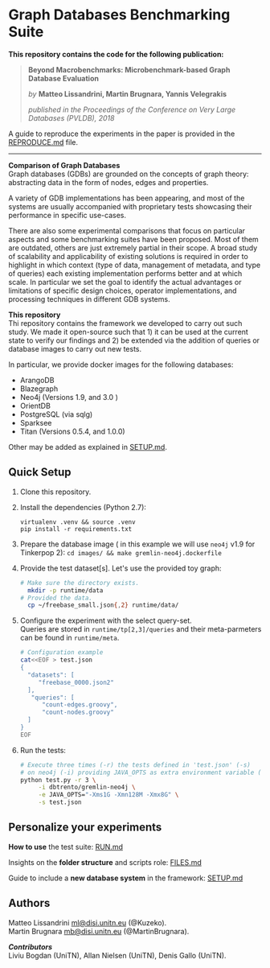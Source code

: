 # Graph Databases Benchmarking Suite

**This repository contains the code for the following publication:**

> **Beyond Macrobenchmarks: Microbenchmark-based Graph Database Evaluation**
> 
> *by* **Matteo Lissandrini, Martin Brugnara, Yannis Velegrakis**
> 
> *published in the _Proceedings of the Conference on Very Large Databases (PVLDB), 2018_*

A guide to reproduce the experiments in the paper is provided in the [REPRODUCE.md](REPRODUCE.md) file.


---

**Comparison of Graph Databases**  
Graph databases (GDBs) are grounded on the concepts of graph theory: abstracting data in the form of nodes, edges and properties.

A variety of GDB implementations has been appearing, and most of the systems are usually accompanied with proprietary tests showcasing their performance in specific use-cases.

There are also some experimental comparisons that focus on particular aspects and some benchmarking suites have been proposed. Most of them are outdated, others are just extremely partial in their scope. A broad study of scalability and applicability of existing solutions is required in order to highlight in which context (type of data, management of metadata, and type of queries) each existing implementation performs better and at which scale. In particular we set the goal to identify the actual advantages or limitations of specific design choices, operator implementations, and processing techniques in different GDB systems.

**This repository**  
Thi repository contains the framework we developed to carry out such study. We made it open-source such that 1) it can be used  at the current state to verify our findings and 2) be extended via the addition of queries or database images to carry out new tests.

In particular, we provide docker images for the following databases: 

- ArangoDB
- Blazegraph
- Neo4j (Versions 1.9, and 3.0 )
- OrientDB
- PostgreSQL (via sqlg)
- Sparksee
- Titan (Versions 0.5.4, and 1.0.0)

Other may be added as explained in [SETUP.md](SETUP.md). 


## Quick Setup

1. Clone this repository.

2. Install the dependencies (Python 2.7):  

   ```
   virtualenv .venv && source .venv
   pip install -r requirements.txt
   ```

3. Prepare the database image ( in this example we will use `neo4j` v1.9 for Tinkerpop 2):
   `cd images/ && make gremlin-neo4j.dockerfile`

4. Provide the test dataset[s]. Let's use the provided toy graph:

   ```bash
   # Make sure the directory exists.
     mkdir -p runtime/data
   # Provided the data.
     cp ~/freebase_small.json{,2} runtime/data/
   ```

5. Configure the experiment with the select query-set.  
   Queries  are stored in `runtime/tp[2,3]/queries` and their meta-parmeters can be found in `runtime/meta`.

   ```bash
   # Configuration example
   cat<<EOF > test.json
   {
     "datasets": [
        "freebase_0000.json2"
     ],
      "queries": [
         "count-edges.groovy",
         "count-nodes.groovy"
     ]
   }
   EOF
   ```

6. Run the tests:  

   ```bash
   # Execute three times (-r) the tests defined in 'test.json' (-s) 
   # on neo4j (-i) providing JAVA_OPTS as extra environment variable (-e).
   python test.py -r 3 \
   		-i dbtrento/gremlin-neo4j \
   		-e JAVA_OPTS="-Xms1G -Xmn128M -Xmx8G" \
   		-s test.json
   ```

## Personalize your experiments


**How to use** the test suite: [RUN.md](RUN.md)

Insights on the **folder structure** and scripts role: [FILES.md](FILES.md)

Guide to include a **new database system** in the framework: [SETUP.md](SETUP.md)

## Authors
Matteo Lissandrini  <ml@disi.unitn.eu> (@Kuzeko).  
Martin Brugnara <mb@disi.unitn.eu> (@MartinBrugnara).


***Contributors***   
Liviu Bogdan (UniTN), Allan Nielsen (UniTN), Denis Gallo (UniTN).
